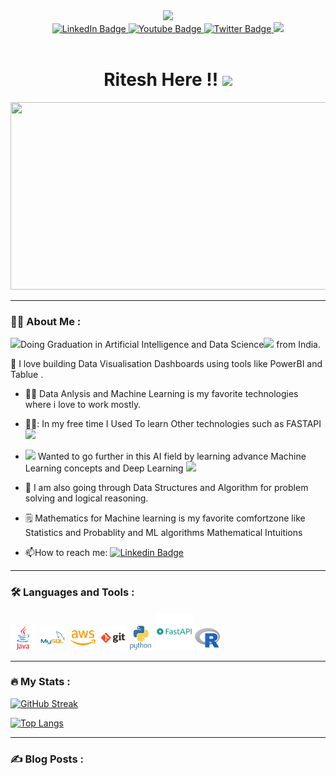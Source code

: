 <div id="header" align="center">
  <img src="https://media.giphy.com/media/M9gbBd9nbDrOTu1Mqx/giphy.gif" width="100"/>
</div>


<div id="badges" align="center">
  <a href="linkedin.com/in/ritesh-tambe-aa1a70205">
    <img src="https://img.shields.io/badge/LinkedIn-blue?style=for-the-badge&logo=linkedin&logoColor=white" alt="LinkedIn Badge"/>
  </a>
  <a href="UCey_T8t7zsKIw_qhoyf3bTQ">
    <img src="https://img.shields.io/badge/YouTube-red?style=for-the-badge&logo=youtube&logoColor=white" alt="Youtube Badge"/>
  </a>
  <a href="your-twitter-URL">
    <img src="https://img.shields.io/badge/Twitter-blue?style=for-the-badge&logo=twitter&logoColor=white" alt="Twitter Badge"/>
  </a>
  <a href="https://github.com/riteshtambe">
     <img src="https://img.shields.io/badge/github-black?style=for-the-badge&logo=github&logoColor=white"/>
  </a>
</div>

<div id="header" align="center">
  <img src="https://komarev.com/ghpvc/?username=your-github-username&style=flat-square&color=blue" alt=""/>
</div>


<div id="header" align="center">
  <h1>
  Ritesh Here !! 
  <img src="https://media.giphy.com/media/hvRJCLFzcasrR4ia7z/giphy.gif" width="30px"/>
</h1>
</div>


<div align="center">
  <img src="https://media.giphy.com/media/dWesBcTLavkZuG35MI/giphy.gif" width="600" height="300"/>
</div>

---

### :man_technologist: About Me :


<img src="https://media.giphy.com/media/2uw4pRauXH8GBjBE1P/giphy.gif" width="30">Doing Graduation in Artificial Intelligence and Data Science<img src="https://media.giphy.com/media/WUlplcMpOCEmTGBtBW/giphy.gif" width="30"> from India.

:telescope: I love building Data Visualisation Dashboards using tools like PowerBI and Tablue .

- 👨‍💻 Data Anlysis and Machine Learning is my favorite technologies where i love to work mostly.
 
- 🕵️‍♂️: In my free time I Used To learn Other technologies such as FASTAPI <img src="https://seeklogo.com/images/F/fastapi-logo-541BAA112F-seeklogo.com.png" width="20">

- <img src="https://media.giphy.com/media/VZV471U1wUShjcsMlE/giphy.gif" width="30"> Wanted to go further in this AI field by learning advance Machine Learning concepts and Deep Learning <img src="https://media.giphy.com/media/VZV471U1wUShjcsMlE/giphy.gif" width="30">

- 📓 I am also going through Data Structures and Algorithm for problem solving and logical reasoning.

- 🗒️ Mathematics for Machine learning is my favorite comfortzone like Statistics and Probablity and ML algorithms Mathematical Intuitions

- :mailbox:How to reach me: [![Linkedin Badge](https://img.shields.io/badge/LinkedIn-blue?style=flat&logo=Linkedin&logoColor=white)](linkedin.com/in/ritesh-tambe-aa1a70205)


---

### :hammer_and_wrench: Languages and Tools :
<div>
  <img src="https://github.com/devicons/devicon/blob/master/icons/java/java-original-wordmark.svg" title="Java" alt="Java" width="40" height="40"/>&nbsp;
  <img src="https://github.com/devicons/devicon/blob/master/icons/mysql/mysql-original-wordmark.svg" title="MySQL"  alt="MySQL" width="40" height="40"/>&nbsp;
  <img src="https://github.com/devicons/devicon/blob/master/icons/amazonwebservices/amazonwebservices-plain-wordmark.svg" title="AWS" alt="AWS" width="40" height="40"/>&nbsp;
  <img src="https://github.com/devicons/devicon/blob/master/icons/git/git-original-wordmark.svg" title="Git" **alt="Git" width="40" height="40"/>
  <img src="https://raw.githubusercontent.com/devicons/devicon/1119b9f84c0290e0f0b38982099a2bd027a48bf1/icons/python/python-original-wordmark.svg" title="Python" **alt="Python" width="40" height="40"/>
  <img src="https://raw.githubusercontent.com/devicons/devicon/1119b9f84c0290e0f0b38982099a2bd027a48bf1/icons/fastapi/fastapi-original-wordmark.svg" title="fastapi" **alt="fastapi" width="60" height="60"/>
  <img src="https://raw.githubusercontent.com/devicons/devicon/1119b9f84c0290e0f0b38982099a2bd027a48bf1/icons/r/r-original.svg" title="R" **alt="R" width="40" height="40"/>
</div>


---

### :fire: My Stats :
[![GitHub Streak](https://github-readme-streak-stats.herokuapp.com?user=riteshtambe)](https://git.io/streak-stats)

[![Top Langs](https://github-readme-stats.vercel.app/api/top-langs/?username=riteshtambe&layout=compact&theme=vision-friendly-dark)](https://github.com/anuraghazra/github-readme-stats)


---

### :writing_hand: Blog Posts :
<!-- BLOG-POST-LIST:START -->
<!-- BLOG-POST-LIST:END -->
